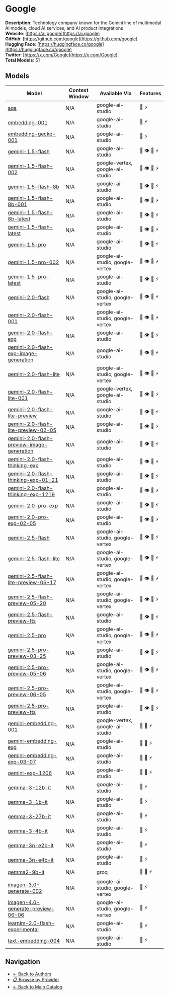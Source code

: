 # Google

**Description**: Technology company known for the Gemini line of multimodal AI models, cloud AI services, and AI product integrations  
**Website**: [https://ai.google](https://ai.google)  
**GitHub**: [https://github.com/google](https://github.com/google)  
**Hugging Face**: [https://huggingface.co/google](https://huggingface.co/google)  
**Twitter**: [https://x.com/Google](https://x.com/Google)  
**Total Models**: 51

## Models

| Model | Context Window | Available Via | Features |
|-------|----------------|---------------|----------|
| [aqa](./models/aqa.md) | N/A | google-ai-studio | <span title="Text Processing">📝</span> <span title="Response Streaming">⚡</span> |
| [embedding-001](./models/embedding-001.md) | N/A | google-ai-studio | <span title="Text Processing">📝</span> <span title="Response Streaming">⚡</span> |
| [embedding-gecko-001](./models/embedding-gecko-001.md) | N/A | google-ai-studio | <span title="Text Processing">📝</span> <span title="Response Streaming">⚡</span> |
| [gemini-1.5-flash](./models/gemini-1.5-flash.md) | N/A | google-ai-studio | <span title="Text Processing">📝</span> <span title="Vision/Image Input">👁️</span> <span title="Tool Calling">🔧</span> <span title="Response Streaming">⚡</span> |
| [gemini-1.5-flash-002](./models/gemini-1.5-flash-002.md) | N/A | google-vertex, google-ai-studio | <span title="Text Processing">📝</span> <span title="Vision/Image Input">👁️</span> <span title="Tool Calling">🔧</span> <span title="Response Streaming">⚡</span> |
| [gemini-1.5-flash-8b](./models/gemini-1.5-flash-8b.md) | N/A | google-ai-studio | <span title="Text Processing">📝</span> <span title="Vision/Image Input">👁️</span> <span title="Tool Calling">🔧</span> <span title="Response Streaming">⚡</span> |
| [gemini-1.5-flash-8b-001](./models/gemini-1.5-flash-8b-001.md) | N/A | google-ai-studio | <span title="Text Processing">📝</span> <span title="Vision/Image Input">👁️</span> <span title="Tool Calling">🔧</span> <span title="Response Streaming">⚡</span> |
| [gemini-1.5-flash-8b-latest](./models/gemini-1.5-flash-8b-latest.md) | N/A | google-ai-studio | <span title="Text Processing">📝</span> <span title="Vision/Image Input">👁️</span> <span title="Tool Calling">🔧</span> <span title="Response Streaming">⚡</span> |
| [gemini-1.5-flash-latest](./models/gemini-1.5-flash-latest.md) | N/A | google-ai-studio | <span title="Text Processing">📝</span> <span title="Vision/Image Input">👁️</span> <span title="Tool Calling">🔧</span> <span title="Response Streaming">⚡</span> |
| [gemini-1.5-pro](./models/gemini-1.5-pro.md) | N/A | google-ai-studio | <span title="Text Processing">📝</span> <span title="Vision/Image Input">👁️</span> <span title="Tool Calling">🔧</span> <span title="Response Streaming">⚡</span> |
| [gemini-1.5-pro-002](./models/gemini-1.5-pro-002.md) | N/A | google-ai-studio, google-vertex | <span title="Text Processing">📝</span> <span title="Vision/Image Input">👁️</span> <span title="Tool Calling">🔧</span> <span title="Response Streaming">⚡</span> |
| [gemini-1.5-pro-latest](./models/gemini-1.5-pro-latest.md) | N/A | google-ai-studio | <span title="Text Processing">📝</span> <span title="Vision/Image Input">👁️</span> <span title="Tool Calling">🔧</span> <span title="Response Streaming">⚡</span> |
| [gemini-2.0-flash](./models/gemini-2.0-flash.md) | N/A | google-ai-studio, google-vertex | <span title="Text Processing">📝</span> <span title="Vision/Image Input">👁️</span> <span title="Tool Calling">🔧</span> <span title="Response Streaming">⚡</span> |
| [gemini-2.0-flash-001](./models/gemini-2.0-flash-001.md) | N/A | google-ai-studio, google-vertex | <span title="Text Processing">📝</span> <span title="Vision/Image Input">👁️</span> <span title="Tool Calling">🔧</span> <span title="Response Streaming">⚡</span> |
| [gemini-2.0-flash-exp](./models/gemini-2.0-flash-exp.md) | N/A | google-ai-studio | <span title="Text Processing">📝</span> <span title="Vision/Image Input">👁️</span> <span title="Tool Calling">🔧</span> <span title="Response Streaming">⚡</span> |
| [gemini-2.0-flash-exp-image-generation](./models/gemini-2.0-flash-exp-image-generation.md) | N/A | google-ai-studio | <span title="Text Processing">📝</span> <span title="Vision/Image Input">👁️</span> <span title="Tool Calling">🔧</span> <span title="Response Streaming">⚡</span> |
| [gemini-2.0-flash-lite](./models/gemini-2.0-flash-lite.md) | N/A | google-ai-studio, google-vertex | <span title="Text Processing">📝</span> <span title="Vision/Image Input">👁️</span> <span title="Tool Calling">🔧</span> <span title="Response Streaming">⚡</span> |
| [gemini-2.0-flash-lite-001](./models/gemini-2.0-flash-lite-001.md) | N/A | google-vertex, google-ai-studio | <span title="Text Processing">📝</span> <span title="Vision/Image Input">👁️</span> <span title="Tool Calling">🔧</span> <span title="Response Streaming">⚡</span> |
| [gemini-2.0-flash-lite-preview](./models/gemini-2.0-flash-lite-preview.md) | N/A | google-ai-studio | <span title="Text Processing">📝</span> <span title="Vision/Image Input">👁️</span> <span title="Tool Calling">🔧</span> <span title="Response Streaming">⚡</span> |
| [gemini-2.0-flash-lite-preview-02-05](./models/gemini-2.0-flash-lite-preview-02-05.md) | N/A | google-ai-studio | <span title="Text Processing">📝</span> <span title="Vision/Image Input">👁️</span> <span title="Tool Calling">🔧</span> <span title="Response Streaming">⚡</span> |
| [gemini-2.0-flash-preview-image-generation](./models/gemini-2.0-flash-preview-image-generation.md) | N/A | google-ai-studio | <span title="Text Processing">📝</span> <span title="Vision/Image Input">👁️</span> <span title="Tool Calling">🔧</span> <span title="Response Streaming">⚡</span> |
| [gemini-2.0-flash-thinking-exp](./models/gemini-2.0-flash-thinking-exp.md) | N/A | google-ai-studio | <span title="Text Processing">📝</span> <span title="Vision/Image Input">👁️</span> <span title="Tool Calling">🔧</span> <span title="Response Streaming">⚡</span> |
| [gemini-2.0-flash-thinking-exp-01-21](./models/gemini-2.0-flash-thinking-exp-01-21.md) | N/A | google-ai-studio | <span title="Text Processing">📝</span> <span title="Vision/Image Input">👁️</span> <span title="Tool Calling">🔧</span> <span title="Response Streaming">⚡</span> |
| [gemini-2.0-flash-thinking-exp-1219](./models/gemini-2.0-flash-thinking-exp-1219.md) | N/A | google-ai-studio | <span title="Text Processing">📝</span> <span title="Vision/Image Input">👁️</span> <span title="Tool Calling">🔧</span> <span title="Response Streaming">⚡</span> |
| [gemini-2.0-pro-exp](./models/gemini-2.0-pro-exp.md) | N/A | google-ai-studio | <span title="Text Processing">📝</span> <span title="Vision/Image Input">👁️</span> <span title="Tool Calling">🔧</span> <span title="Response Streaming">⚡</span> |
| [gemini-2.0-pro-exp-02-05](./models/gemini-2.0-pro-exp-02-05.md) | N/A | google-ai-studio | <span title="Text Processing">📝</span> <span title="Vision/Image Input">👁️</span> <span title="Tool Calling">🔧</span> <span title="Response Streaming">⚡</span> |
| [gemini-2.5-flash](./models/gemini-2.5-flash.md) | N/A | google-ai-studio, google-vertex | <span title="Text Processing">📝</span> <span title="Vision/Image Input">👁️</span> <span title="Tool Calling">🔧</span> <span title="Response Streaming">⚡</span> |
| [gemini-2.5-flash-lite](./models/gemini-2.5-flash-lite.md) | N/A | google-ai-studio, google-vertex | <span title="Text Processing">📝</span> <span title="Vision/Image Input">👁️</span> <span title="Tool Calling">🔧</span> <span title="Response Streaming">⚡</span> |
| [gemini-2.5-flash-lite-preview-06-17](./models/gemini-2.5-flash-lite-preview-06-17.md) | N/A | google-ai-studio, google-vertex | <span title="Text Processing">📝</span> <span title="Vision/Image Input">👁️</span> <span title="Tool Calling">🔧</span> <span title="Response Streaming">⚡</span> |
| [gemini-2.5-flash-preview-05-20](./models/gemini-2.5-flash-preview-05-20.md) | N/A | google-ai-studio, google-vertex | <span title="Text Processing">📝</span> <span title="Vision/Image Input">👁️</span> <span title="Tool Calling">🔧</span> <span title="Response Streaming">⚡</span> |
| [gemini-2.5-flash-preview-tts](./models/gemini-2.5-flash-preview-tts.md) | N/A | google-ai-studio | <span title="Text Processing">📝</span> <span title="Vision/Image Input">👁️</span> <span title="Tool Calling">🔧</span> <span title="Response Streaming">⚡</span> |
| [gemini-2.5-pro](./models/gemini-2.5-pro.md) | N/A | google-ai-studio, google-vertex | <span title="Text Processing">📝</span> <span title="Vision/Image Input">👁️</span> <span title="Tool Calling">🔧</span> <span title="Response Streaming">⚡</span> |
| [gemini-2.5-pro-preview-03-25](./models/gemini-2.5-pro-preview-03-25.md) | N/A | google-ai-studio | <span title="Text Processing">📝</span> <span title="Vision/Image Input">👁️</span> <span title="Tool Calling">🔧</span> <span title="Response Streaming">⚡</span> |
| [gemini-2.5-pro-preview-05-06](./models/gemini-2.5-pro-preview-05-06.md) | N/A | google-ai-studio, google-vertex | <span title="Text Processing">📝</span> <span title="Vision/Image Input">👁️</span> <span title="Tool Calling">🔧</span> <span title="Response Streaming">⚡</span> |
| [gemini-2.5-pro-preview-06-05](./models/gemini-2.5-pro-preview-06-05.md) | N/A | google-ai-studio, google-vertex | <span title="Text Processing">📝</span> <span title="Vision/Image Input">👁️</span> <span title="Tool Calling">🔧</span> <span title="Response Streaming">⚡</span> |
| [gemini-2.5-pro-preview-tts](./models/gemini-2.5-pro-preview-tts.md) | N/A | google-ai-studio | <span title="Text Processing">📝</span> <span title="Vision/Image Input">👁️</span> <span title="Tool Calling">🔧</span> <span title="Response Streaming">⚡</span> |
| [gemini-embedding-001](./models/gemini-embedding-001.md) | N/A | google-vertex, google-ai-studio | <span title="Text Processing">📝</span> <span title="Tool Calling">🔧</span> <span title="Response Streaming">⚡</span> |
| [gemini-embedding-exp](./models/gemini-embedding-exp.md) | N/A | google-ai-studio | <span title="Text Processing">📝</span> <span title="Tool Calling">🔧</span> <span title="Response Streaming">⚡</span> |
| [gemini-embedding-exp-03-07](./models/gemini-embedding-exp-03-07.md) | N/A | google-ai-studio | <span title="Text Processing">📝</span> <span title="Tool Calling">🔧</span> <span title="Response Streaming">⚡</span> |
| [gemini-exp-1206](./models/gemini-exp-1206.md) | N/A | google-ai-studio | <span title="Text Processing">📝</span> <span title="Tool Calling">🔧</span> <span title="Response Streaming">⚡</span> |
| [gemma-3-12b-it](./models/gemma-3-12b-it.md) | N/A | google-ai-studio | <span title="Text Processing">📝</span> <span title="Response Streaming">⚡</span> |
| [gemma-3-1b-it](./models/gemma-3-1b-it.md) | N/A | google-ai-studio | <span title="Text Processing">📝</span> <span title="Response Streaming">⚡</span> |
| [gemma-3-27b-it](./models/gemma-3-27b-it.md) | N/A | google-ai-studio | <span title="Text Processing">📝</span> <span title="Response Streaming">⚡</span> |
| [gemma-3-4b-it](./models/gemma-3-4b-it.md) | N/A | google-ai-studio | <span title="Text Processing">📝</span> <span title="Response Streaming">⚡</span> |
| [gemma-3n-e2b-it](./models/gemma-3n-e2b-it.md) | N/A | google-ai-studio | <span title="Text Processing">📝</span> <span title="Response Streaming">⚡</span> |
| [gemma-3n-e4b-it](./models/gemma-3n-e4b-it.md) | N/A | google-ai-studio | <span title="Text Processing">📝</span> <span title="Response Streaming">⚡</span> |
| [gemma2-9b-it](./models/gemma2-9b-it.md) | N/A | groq | <span title="Text Processing">📝</span> <span title="Tool Calling">🔧</span> <span title="Response Streaming">⚡</span> |
| [imagen-3.0-generate-002](./models/imagen-3.0-generate-002.md) | N/A | google-ai-studio, google-vertex | <span title="Text Processing">📝</span> <span title="Response Streaming">⚡</span> |
| [imagen-4.0-generate-preview-06-06](./models/imagen-4.0-generate-preview-06-06.md) | N/A | google-ai-studio, google-vertex | <span title="Text Processing">📝</span> <span title="Response Streaming">⚡</span> |
| [learnlm-2.0-flash-experimental](./models/learnlm-2.0-flash-experimental.md) | N/A | google-ai-studio | <span title="Text Processing">📝</span> <span title="Response Streaming">⚡</span> |
| [text-embedding-004](./models/text-embedding-004.md) | N/A | google-ai-studio | <span title="Text Processing">📝</span> <span title="Response Streaming">⚡</span> |

## Navigation

- [← Back to Authors](../README.md)
- [📋 Browse by Provider](../../providers/README.md)
- [← Back to Main Catalog](../../README.md)
